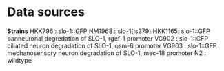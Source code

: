 # Data sources

**Strains**
HKK796 : slo-1::GFP
NM1968 : slo-1(js379)
HKK1165: slo-1::GFP panneuronal degredation of SLO-1, rgef-1 promoter
VG902 : slo-1::GFP ciliated neuron degradation of SLO-1, osm-6 promoter
VG903 : slo-1::GFP mechanosensory neuron degradation of SLO-1, mec-18 promoter
N2 : wildtype

